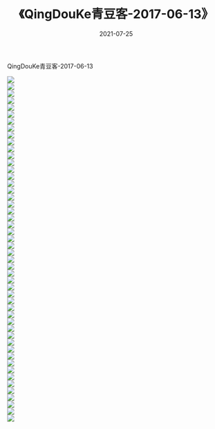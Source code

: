 ﻿---
layout: post
title:  《QingDouKe青豆客-2017-06-13》
date:   2021-07-25
img: http://img.660000.xyz/Sharelink/网络美图/2021/QingDouKe青豆客-2017-06-13/000.jpg
categories: [美女, 清纯, 唯美]
---

QingDouKe青豆客-2017-06-13

  ![](http://img.660000.xyz/Sharelink/网络美图/2021/QingDouKe青豆客-2017-06-13/001.jpg) <br> ![](http://img.660000.xyz/Sharelink/网络美图/2021/QingDouKe青豆客-2017-06-13/002.jpg) <br> ![](http://img.660000.xyz/Sharelink/网络美图/2021/QingDouKe青豆客-2017-06-13/003.jpg) <br> ![](http://img.660000.xyz/Sharelink/网络美图/2021/QingDouKe青豆客-2017-06-13/004.jpg) <br> ![](http://img.660000.xyz/Sharelink/网络美图/2021/QingDouKe青豆客-2017-06-13/005.jpg) <br> ![](http://img.660000.xyz/Sharelink/网络美图/2021/QingDouKe青豆客-2017-06-13/006.jpg) <br> ![](http://img.660000.xyz/Sharelink/网络美图/2021/QingDouKe青豆客-2017-06-13/007.jpg) <br> ![](http://img.660000.xyz/Sharelink/网络美图/2021/QingDouKe青豆客-2017-06-13/008.jpg) <br> ![](http://img.660000.xyz/Sharelink/网络美图/2021/QingDouKe青豆客-2017-06-13/009.jpg) <br> ![](http://img.660000.xyz/Sharelink/网络美图/2021/QingDouKe青豆客-2017-06-13/010.jpg) <br> ![](http://img.660000.xyz/Sharelink/网络美图/2021/QingDouKe青豆客-2017-06-13/011.jpg) <br> ![](http://img.660000.xyz/Sharelink/网络美图/2021/QingDouKe青豆客-2017-06-13/012.jpg) <br> ![](http://img.660000.xyz/Sharelink/网络美图/2021/QingDouKe青豆客-2017-06-13/013.jpg) <br> ![](http://img.660000.xyz/Sharelink/网络美图/2021/QingDouKe青豆客-2017-06-13/014.jpg) <br> ![](http://img.660000.xyz/Sharelink/网络美图/2021/QingDouKe青豆客-2017-06-13/015.jpg) <br> ![](http://img.660000.xyz/Sharelink/网络美图/2021/QingDouKe青豆客-2017-06-13/016.jpg) <br> ![](http://img.660000.xyz/Sharelink/网络美图/2021/QingDouKe青豆客-2017-06-13/017.jpg) <br> ![](http://img.660000.xyz/Sharelink/网络美图/2021/QingDouKe青豆客-2017-06-13/018.jpg) <br> ![](http://img.660000.xyz/Sharelink/网络美图/2021/QingDouKe青豆客-2017-06-13/019.jpg) <br> ![](http://img.660000.xyz/Sharelink/网络美图/2021/QingDouKe青豆客-2017-06-13/020.jpg) <br> ![](http://img.660000.xyz/Sharelink/网络美图/2021/QingDouKe青豆客-2017-06-13/021.jpg) <br> ![](http://img.660000.xyz/Sharelink/网络美图/2021/QingDouKe青豆客-2017-06-13/022.jpg) <br> ![](http://img.660000.xyz/Sharelink/网络美图/2021/QingDouKe青豆客-2017-06-13/023.jpg) <br> ![](http://img.660000.xyz/Sharelink/网络美图/2021/QingDouKe青豆客-2017-06-13/024.jpg) <br> ![](http://img.660000.xyz/Sharelink/网络美图/2021/QingDouKe青豆客-2017-06-13/025.jpg) <br> ![](http://img.660000.xyz/Sharelink/网络美图/2021/QingDouKe青豆客-2017-06-13/026.jpg) <br> ![](http://img.660000.xyz/Sharelink/网络美图/2021/QingDouKe青豆客-2017-06-13/027.jpg) <br> ![](http://img.660000.xyz/Sharelink/网络美图/2021/QingDouKe青豆客-2017-06-13/028.jpg) <br> ![](http://img.660000.xyz/Sharelink/网络美图/2021/QingDouKe青豆客-2017-06-13/029.jpg) <br> ![](http://img.660000.xyz/Sharelink/网络美图/2021/QingDouKe青豆客-2017-06-13/030.jpg) <br> ![](http://img.660000.xyz/Sharelink/网络美图/2021/QingDouKe青豆客-2017-06-13/031.jpg) <br> ![](http://img.660000.xyz/Sharelink/网络美图/2021/QingDouKe青豆客-2017-06-13/032.jpg) <br> ![](http://img.660000.xyz/Sharelink/网络美图/2021/QingDouKe青豆客-2017-06-13/033.jpg) <br> ![](http://img.660000.xyz/Sharelink/网络美图/2021/QingDouKe青豆客-2017-06-13/034.jpg) <br> ![](http://img.660000.xyz/Sharelink/网络美图/2021/QingDouKe青豆客-2017-06-13/035.jpg) <br> ![](http://img.660000.xyz/Sharelink/网络美图/2021/QingDouKe青豆客-2017-06-13/036.jpg) <br> ![](http://img.660000.xyz/Sharelink/网络美图/2021/QingDouKe青豆客-2017-06-13/037.jpg) <br> ![](http://img.660000.xyz/Sharelink/网络美图/2021/QingDouKe青豆客-2017-06-13/038.jpg) <br> ![](http://img.660000.xyz/Sharelink/网络美图/2021/QingDouKe青豆客-2017-06-13/039.jpg) <br> ![](http://img.660000.xyz/Sharelink/网络美图/2021/QingDouKe青豆客-2017-06-13/040.jpg) <br> ![](http://img.660000.xyz/Sharelink/网络美图/2021/QingDouKe青豆客-2017-06-13/041.jpg) <br> ![](http://img.660000.xyz/Sharelink/网络美图/2021/QingDouKe青豆客-2017-06-13/042.jpg) <br> ![](http://img.660000.xyz/Sharelink/网络美图/2021/QingDouKe青豆客-2017-06-13/043.jpg) <br> ![](http://img.660000.xyz/Sharelink/网络美图/2021/QingDouKe青豆客-2017-06-13/044.jpg) <br> ![](http://img.660000.xyz/Sharelink/网络美图/2021/QingDouKe青豆客-2017-06-13/045.jpg) <br> ![](http://img.660000.xyz/Sharelink/网络美图/2021/QingDouKe青豆客-2017-06-13/046.jpg) <br> ![](http://img.660000.xyz/Sharelink/网络美图/2021/QingDouKe青豆客-2017-06-13/047.jpg) <br> ![](http://img.660000.xyz/Sharelink/网络美图/2021/QingDouKe青豆客-2017-06-13/048.jpg) <br> ![](http://img.660000.xyz/Sharelink/网络美图/2021/QingDouKe青豆客-2017-06-13/049.jpg) <br> ![](http://img.660000.xyz/Sharelink/网络美图/2021/QingDouKe青豆客-2017-06-13/050.jpg) <br>